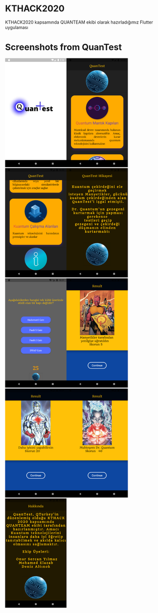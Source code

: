 # KTHACK2020
KTHACK2020 kapsamında QUANTEAM ekibi olarak hazırladığımız Flutter uygulaması 

# Screenshots from QuanTest
<img src="https://raw.githubusercontent.com/onursercanyilmaz/KTHACK2020/main/flutter-quantest/secreenshots/splash.png" width="200" heigth="400"
/><img src="https://raw.githubusercontent.com/onursercanyilmaz/KTHACK2020/main/flutter-quantest/secreenshots/home1.png" width="200" heigth="400"
/><img src="https://raw.githubusercontent.com/onursercanyilmaz/KTHACK2020/main/flutter-quantest/secreenshots/home2.png" width="200" heigth="400"
/><img src="https://raw.githubusercontent.com/onursercanyilmaz/KTHACK2020/main/flutter-quantest/secreenshots/story.png" width="200" heigth="400"
/><img src="https://raw.githubusercontent.com/onursercanyilmaz/KTHACK2020/main/flutter-quantest/secreenshots/test.png" width="200" heigth="400"
/><img src="https://raw.githubusercontent.com/onursercanyilmaz/KTHACK2020/main/flutter-quantest/secreenshots/yenilgi.png" width="200" heigth="400"
/><img src="https://raw.githubusercontent.com/onursercanyilmaz/KTHACK2020/main/flutter-quantest/secreenshots/orta.png" width="200" heigth="400"
/><img src="https://raw.githubusercontent.com/onursercanyilmaz/KTHACK2020/main/flutter-quantest/secreenshots/basari.png" width="200" heigth="400"
/><img src="https://raw.githubusercontent.com/onursercanyilmaz/KTHACK2020/main/flutter-quantest/secreenshots/about.png" width="200" heigth="400"
/>

